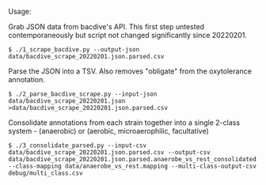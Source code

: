 Usage:

Grab JSON data from bacdive's API. This first step untested contemporaneously but script not changed significantly since 20220201.
```
$ ./1_scrape_bacdive.py --output-json data/bacdive_scrape_20220201.json.parsed.csv
```

Parse the JSON into a TSV. Also removes "obligate" from the oxytolerance annotation.
```
$ ./2_parse_bacdive_scrape.py --input-json data/bacdive_scrape_20220201.json >data/bacdive_scrape_20220201.json.parsed.csv
```

Consolidate annotations from each strain together into a single 2-class system - (anaerobic) or (aerobic, microaerophilic, facultative)
```
$ ./3_consolidate_parsed.py --input-csv data/bacdive_scrape_20220201.json.parsed.csv --output-csv data/bacdive_scrape_20220201.json.parsed.anaerobe_vs_rest_consolidated.csv --class-mapping data/anaerobe_vs_rest.mapping --multi-class-output-csv debug/multi_class.csv
```
